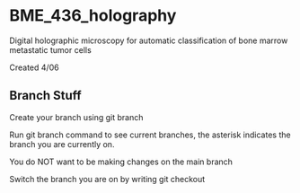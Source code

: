 # BME_436_holography
Digital holographic microscopy for automatic classification of bone marrow metastatic tumor cells

Created 4/06
## Branch Stuff
Create your branch using git branch <name of branch>

Run git branch command to see current branches, the asterisk indicates the branch you are currently on.

You do NOT want to be making changes on the main branch

Switch the branch you are on by writing git checkout <target branch>